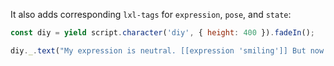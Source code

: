 It also adds corresponding `lxl-tags` for `expression`, `pose`, and `state`:

```js
const diy = yield script.character('diy', { height: 400 }).fadeIn();

diy._.text("My expression is neutral. [[expression 'smiling']] But now I'm smiling! [[state (hash expression='sad')]] And now I'm sad. . . .");
```
